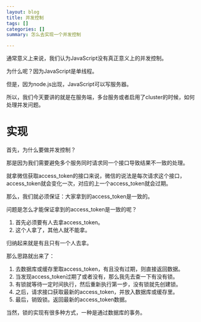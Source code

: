 ```yaml
---
layout: blog
title: 并发控制
tags: []
categories: []
summary: 怎么去实现一个并发控制

---
```


通常意义上来说，我们认为JavaScript没有真正意义上的并发控制。

为什么呢？因为JavaScript是单线程。

但是，因为node.js出现，JavaScript可以写服务器。

所以，我们今天要讲的就是在服务端，多台服务或者启用了cluster的时候，如何处理并发问题。

# 实现

首先，为什么要做并发控制？

那是因为我们需要避免多个服务同时请求同一个接口导致结果不一致的处理。

就拿微信获取access_token的接口来说，微信的说法是每次请求这个接口，access_token就会变化一次，对应的上一个access_token就会过期。

那么，我们就必须保证：大家拿到的access_token是一致的。

问题是怎么才能保证拿到的access_token是一致的呢？

1. 首先必须要有人去拿access_token。
2. 这个人拿了，其他人就不能拿。

归纳起来就是有且只有一个人去拿。

那么思路就出来了：

1. 去数据库或缓存里取access_token，有且没有过期，则直接返回数据。
2. 当发现access_token过期了或者没有，那么我先去查一下有没有锁。
3. 有锁就等待一定时间执行，然后重新执行第一步，没有锁就先创建锁。
4. 之后，请求接口获取最新的access_token，并放入数据库或缓存里。
5. 最后，销毁锁。返回最新的access_token数据。

当然，锁的实现有很多种方式，一种是通过数据库的事务。